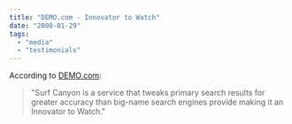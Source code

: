 ```yaml
---
title: "DEMO.com - Innovator to Watch"
date: "2008-01-29"
tags: 
  - "media"
  - "testimonials"
---
```


According to [DEMO.com](http://www.demo.com/community/?q=node/12088):

> "Surf Canyon is a service that tweaks primary search results for greater accuracy than big-name search engines provide making it an Innovator to Watch."
